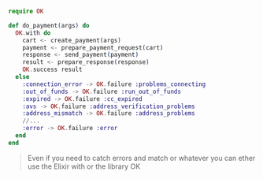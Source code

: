 ```elixir
require OK

def do_payment(args) do
  OK.with do
    cart <- create_payment(args)
    payment <- prepare_payment_request(cart)
    response <- send_payment(payment)
    result <- prepare_response(response)
    OK.success result
  else
    :connection_error -> OK.failure :problems_connecting
    :out_of_funds -> OK.failure :run_out_of_funds
    :expired -> OK.failure :cc_expired
    :avs -> OK.failure :address_verification_problems
    :address_mismatch -> OK.failure :address_problems
    //...
    :error -> OK.failure :error
  end
end
```

> Even if you need to catch errors and match or whatever you can ether use the Elixir with or the library OK